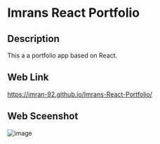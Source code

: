 # Imrans React Portfolio

## Description
This a a portfolio app based on React.
## Web Link
https://imran-92.github.io/Imrans-React-Portfolio/
## Web Sceenshot
![image](https://user-images.githubusercontent.com/111693779/226497447-dbc88253-cf5b-4fa9-889a-d6b5ec4cad28.png)

